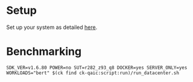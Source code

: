 # Setup
Set up your system as detailed [here](https://github.com/krai/ck-qaic/blob/main/script/setup.docker/README.md).

# Benchmarking
```
SDK_VER=v1.6.80 POWER=no SUT=r282_z93_q8 DOCKER=yes SERVER_ONLY=yes WORKLOADS="bert" $(ck find ck-qaic:script:run)/run_datacenter.sh
```
